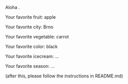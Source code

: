 

Aloha .



Your favorite fruit: apple

Your favorite city: Brno

Your favorite vegetable: carrot

Your favorite color: black

Your favorite icecream: ...

Your favorite season: ...


(after this, please follow the instructions in README.md)



